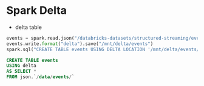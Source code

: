 # Spark Delta

- delta table 

```python
events = spark.read.json("/databricks-datasets/structured-streaming/events/")
events.write.format("delta").save("/mnt/delta/events")
spark.sql("CREATE TABLE events USING DELTA LOCATION '/mnt/delta/events/'")
```

```sql
CREATE TABLE events
USING delta
AS SELECT *
FROM json.`/data/events/`
```
